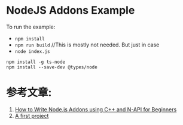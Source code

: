 # NodeJS Addons Example

To run the example:
- `npm install`
- `npm run build` //This is mostly not needed. But just in case
- `node index.js`

```
npm install -g ts-node
npm install --save-dev @types/node
```

# 参考文章:
1. [How to Write Node.js Addons using C++ and N-API for Beginners](https://morioh.com/p/e1a6f79af449)
2. [A first project](https://nodejs.github.io/node-addon-examples/getting-started/first/)
